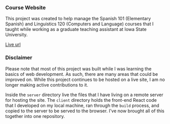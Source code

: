 ### Course Website

This project was created to help manage the Spanish 101 (Elementary Spanish) and Linguistics 120 (Computers and Language) courses that I taught while working as a graduate teaching assistant at Iowa State University.

[Live url](https://courses.dingel.dev)

### Disclaimer

Please note that most of this project was built while I was learning the basics of web development. As such, there are many areas that could be improved on. While this project continues to be hosted on a live site, I am no longer making active contributions to it.

Inside the ```server``` directory live the files that I have living on a remote server for hosting the site. The ```client``` directory holds the front-end React code that I developed on my local machine, ran through the ```build``` process, and copied to the server to be served to the browser. I've now brought all of this together into one repository. 
